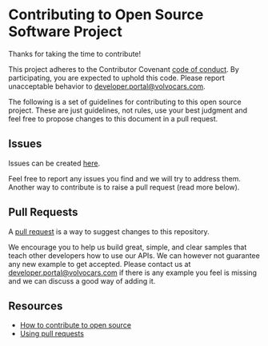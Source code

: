 # Contributing to Open Source Software Project

Thanks for taking the time to contribute!

This project adheres to the Contributor Covenant [code of conduct](.github/CODE_OF_CONDUCT.md). By participating, you are expected to uphold this code. Please report unacceptable behavior to developer.portal@volvocars.com.

The following is a set of guidelines for contributing to this open source project. These are just guidelines, not rules, use your best judgment and feel free to propose changes to this document in a pull request.

## Issues

Issues can be created [here](https://github.com/volvo-cars/automotive-media-sample/issues/new).

Feel free to report any issues you find and we will try to address them. Another way to contribute is to raise a pull request (read more below).

## Pull Requests

A [pull request](https://docs.github.com/en/github/collaborating-with-issues-and-pull-requests/about-pull-requests) is a way to suggest changes to this repository.

We encourage you to help us build great, simple, and clear samples that teach other developers how to use our APIs. We can however not guarantee any new example to get accepted.
Please contact us at developer.portal@volvocars.com if there is any example you feel is missing and we can discuss a good way of adding it.

## Resources

- [How to contribute to open source](https://opensource.guide/how-to-contribute/)
- [Using pull requests](https://help.github.com/articles/about-pull-requests/)
